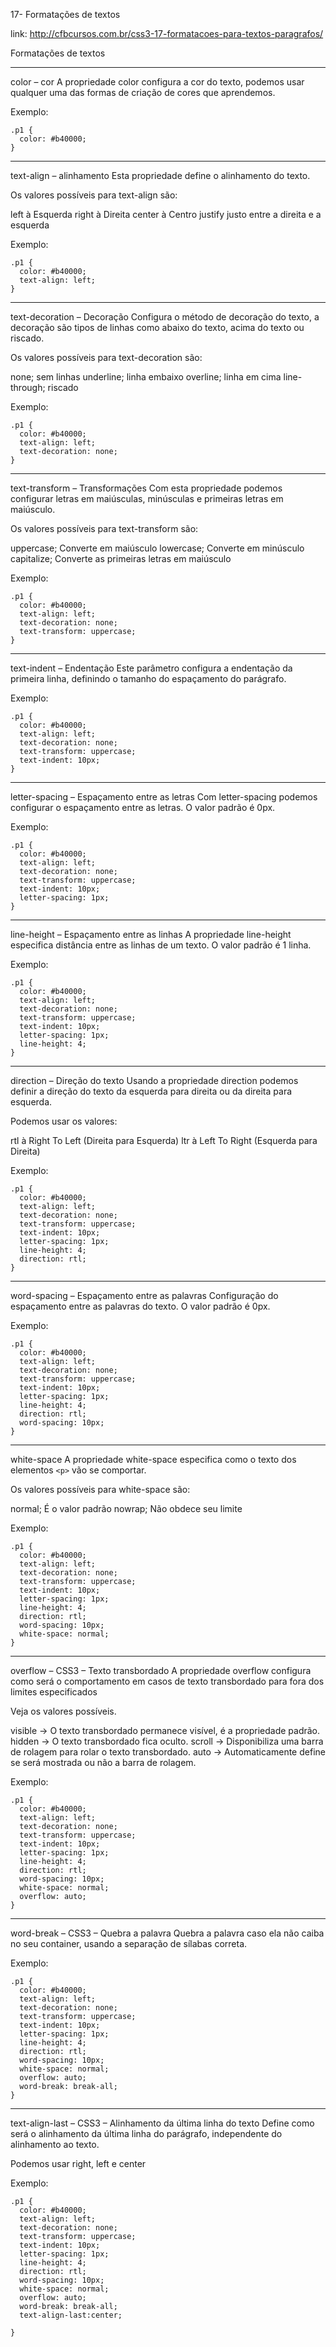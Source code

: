 17- Formatações de textos

link: http://cfbcursos.com.br/css3-17-formatacoes-para-textos-paragrafos/

Formatações de textos

---

color – cor
A propriedade color configura a cor do texto, podemos usar qualquer uma das formas de criação de cores que aprendemos.

Exemplo:

```
.p1 {
  color: #b40000;
}
```

---

text-align – alinhamento
Esta propriedade define o alinhamento do texto.


Os valores possíveis para text-align são:

left à Esquerda
right à Direita
center à Centro
justify justo entre a direita e a esquerda

Exemplo:

```
.p1 {
  color: #b40000;
  text-align: left;
}
```

---

text-decoration – Decoração
Configura o método de decoração do texto, a decoração são tipos de linhas como abaixo do texto, acima do texto ou riscado.

Os valores possíveis para text-decoration são:

none; sem linhas
underline; linha embaixo
overline; linha em cima
line-through; riscado

Exemplo: 

```
.p1 {
  color: #b40000;
  text-align: left;
  text-decoration: none;
}
```

---

text-transform – Transformações
Com esta propriedade podemos configurar letras em maiúsculas, minúsculas e primeiras letras em maiúsculo.

Os valores possíveis para text-transform são:

uppercase;  Converte em maiúsculo
lowercase;  Converte em minúsculo
capitalize; Converte as primeiras letras em maiúsculo

Exemplo: 

```
.p1 {
  color: #b40000;
  text-align: left;
  text-decoration: none;
  text-transform: uppercase;
}
```

---

text-indent – Endentação
Este parâmetro configura a endentação da primeira linha, definindo o tamanho do espaçamento do parágrafo.

Exemplo:

```
.p1 {
  color: #b40000;
  text-align: left;
  text-decoration: none;
  text-transform: uppercase;
  text-indent: 10px;
}
```

---

letter-spacing – Espaçamento entre as letras
Com letter-spacing podemos configurar o espaçamento entre as letras. O valor padrão é 0px.

Exemplo:

```
.p1 {
  color: #b40000;
  text-align: left;
  text-decoration: none;
  text-transform: uppercase;
  text-indent: 10px;
  letter-spacing: 1px;
}
```

---

line-height – Espaçamento entre as linhas
A propriedade line-height especifica distância entre as linhas de um texto. O valor padrão é 1 linha.

Exemplo:

```
.p1 {
  color: #b40000;
  text-align: left;
  text-decoration: none;
  text-transform: uppercase;
  text-indent: 10px;
  letter-spacing: 1px;
  line-height: 4;
}
```

---

direction – Direção do texto
Usando a propriedade direction podemos definir a direção do texto da esquerda para direita ou da direita para esquerda.

Podemos usar os valores:

rtl à Right To Left (Direita para Esquerda)
ltr à Left To Right (Esquerda para Direita)

Exemplo:

```
.p1 {
  color: #b40000;
  text-align: left;
  text-decoration: none;
  text-transform: uppercase;
  text-indent: 10px;
  letter-spacing: 1px;
  line-height: 4;
  direction: rtl;
}
```

---

word-spacing – Espaçamento entre as palavras
Configuração do espaçamento entre as palavras do texto. O valor padrão é 0px.

Exemplo:

```
.p1 {
  color: #b40000;
  text-align: left;
  text-decoration: none;
  text-transform: uppercase;
  text-indent: 10px;
  letter-spacing: 1px;
  line-height: 4;
  direction: rtl;
  word-spacing: 10px;
}
```

---

white-space
A propriedade white-space especifica como o texto dos elementos `<p>` vão se comportar.

Os valores possíveis para white-space são:

normal;  É o valor padrão
nowrap;  Não obdece seu limite

Exemplo:

```
.p1 {
  color: #b40000;
  text-align: left;
  text-decoration: none;
  text-transform: uppercase;
  text-indent: 10px;
  letter-spacing: 1px;
  line-height: 4;
  direction: rtl;
  word-spacing: 10px;
  white-space: normal;
}
```

---

overflow – CSS3 – Texto transbordado
A propriedade overflow configura como será o comportamento em casos de texto transbordado para fora dos limites especificados

Veja os valores possíveis.

visible -> O texto transbordado permanece visível, é a propriedade padrão.
hidden -> O texto transbordado fica oculto.
scroll -> Disponibiliza uma barra de rolagem para rolar o texto transbordado.
auto -> Automaticamente define se será mostrada ou não a barra de rolagem.

Exemplo:

```
.p1 {
  color: #b40000;
  text-align: left;
  text-decoration: none;
  text-transform: uppercase;
  text-indent: 10px;
  letter-spacing: 1px;
  line-height: 4;
  direction: rtl;
  word-spacing: 10px;
  white-space: normal;
  overflow: auto;
}
```

---

word-break – CSS3 – Quebra a palavra
Quebra a palavra caso ela não caiba no seu container, usando a separação de sílabas correta.

Exemplo:

```
.p1 {
  color: #b40000;
  text-align: left;
  text-decoration: none;
  text-transform: uppercase;
  text-indent: 10px;
  letter-spacing: 1px;
  line-height: 4;
  direction: rtl;
  word-spacing: 10px;
  white-space: normal;
  overflow: auto;
  word-break: break-all;
}
```

---

text-align-last – CSS3 – Alinhamento da última linha do texto
Define como será o alinhamento da última linha do parágrafo, independente do alinhamento ao texto.

Podemos usar right, left e center

Exemplo:

```
.p1 {
  color: #b40000;
  text-align: left;
  text-decoration: none;
  text-transform: uppercase;
  text-indent: 10px;
  letter-spacing: 1px;
  line-height: 4;
  direction: rtl;
  word-spacing: 10px;
  white-space: normal;
  overflow: auto;
  word-break: break-all;
  text-align-last:center;

}
```